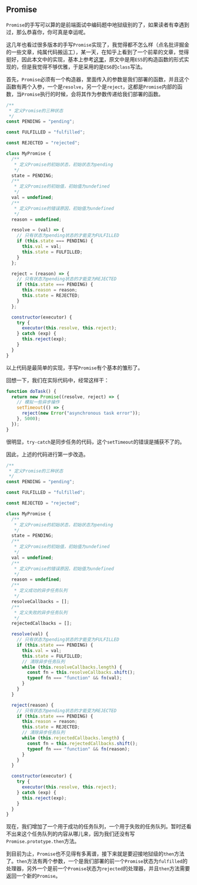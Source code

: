 ## Promise

`Promise`的手写可以算的是前端面试中编码题中地狱级别的了，如果读者有幸遇到过，那么恭喜你，你可真是幸运呢。

这几年也看过很多版本的手写`Promise`实现了，我觉得都不怎么样（点名批评掘金的一些文章，纯属代码搬运工），某一天，在知乎上看到了一个前辈的文章，觉得挺好，因此本文中的实现，基本上参考[这里](https://github.com/xieranmaya/blog/issues/3)，原文中是用`ES5`的构造函数的形式实现的，但是我觉得不够优雅，于是采用的是`ES6`的`class`写法。

首先，`Promise`必须有一个构造器，里面传入的参数是我们部署的函数，并且这个函数有两个入参，一个是`resolve`，另一个是`reject`，这都是`Promise`内部的函数，当`Promise`执行的时候，会将其作为参数传递给我们部署的函数。

```js
/**
 * 定义Promise的三种状态
 */
const PENDING = "pending";

const FULFILLED = "fulfilled";

const REJECTED = "rejected";

class MyPromise {
  /**
   * 定义Promise的初始状态，初始状态为pending
   */
  state = PENDING;
  /**
   * 定义Promise的初始值，初始值为undefined
   */
  val = undefined;
  /**
   * 定义Promise的错误原因，初始值为undefined
   */
  reason = undefined;

  resolve = (val) => {
    // 只有状态为pending状态的才能变为FULFILLED
    if (this.state === PENDING) {
      this.val = val;
      this.state = FULFILLED;
    }
  };

  reject = (reason) => {
    // 只有状态为pending状态的才能变为REJECTED
    if (this.state === PENDING) {
      this.reason = reason;
      this.state = REJECTED;
    }
  };

  constructor(executor) {
    try {
      executor(this.resolve, this.reject);
    } catch (exp) {
      this.reject(exp);
    }
  }
}
```

以上代码是最简单的实现，手写`Promise`有个基本的雏形了。

回想一下，我们在实际代码中，经常这样干：

```js
function doTask() {
  return new Promise((resolve, reject) => {
    // 模拟一些异步操作
    setTimeout(() => {
      reject(new Error("asynchronous task error"));
    }, 5000);
  });
}
```

很明显，`try-catch`是同步任务的代码，这个`setTimeout`的错误是捕获不了的。

因此，上述的代码进行第一步改造。

```js
/**
 * 定义Promise的三种状态
 */
const PENDING = "pending";

const FULFILLED = "fulfilled";

const REJECTED = "rejected";

class MyPromise {
  /**
   * 定义Promise的初始状态，初始状态为pending
   */
  state = PENDING;
  /**
   * 定义Promise的初始值，初始值为undefined
   */
  val = undefined;
  /**
   * 定义Promise的错误原因，初始值为undefined
   */
  reason = undefined;
  /**
   * 定义成功的异步任务队列
   */
  resolveCallbacks = [];
  /**
   * 定义失败的异步任务队列
   */
  rejectedCallbacks = [];

  resolve(val) {
    // 只有状态为pending状态的才能变为FULFILLED
    if (this.state === PENDING) {
      this.val = val;
      this.state = FULFILLED;
      // 清除异步任务队列
      while (this.resolveCallbacks.length) {
        const fn = this.resolveCallbacks.shift();
        typeof fn === "function" && fn(val);
      }
    }
  }

  reject(reason) {
    // 只有状态为pending状态的才能变为REJECTED
    if (this.state === PENDING) {
      this.reason = reason;
      this.state = REJECTED;
      // 清除异步任务队列
      while (this.rejectedCallbacks.length) {
        const fn = this.rejectedCallbacks.shift();
        typeof fn === "function" && fn(reason);
      }
    }
  }

  constructor(executor) {
    try {
      executor(this.resolve, this.reject);
    } catch (exp) {
      this.reject(exp);
    }
  }
}
```

现在，我们增加了一个用于成功的任务队列，一个用于失败的任务队列。暂时还看不出来这个任务队列的内容从哪儿来，因为我们还没有写`Promise.prototype.then`方法。

到目前为止，`Promise`也不见得有多离谱，接下来就是要迎接地狱级的`then`方法了。`then`方法有两个参数，一个是我们部署的前一个`Promise`状态为`fulfilled`的处理器，另外一个是前一个`Promise`状态为`rejected`的处理器，并且`then`方法需要返回一个新的`Promise`。

```js

```
